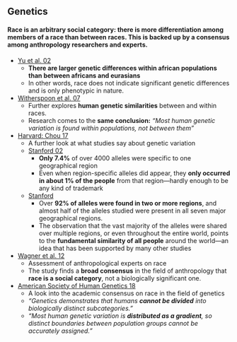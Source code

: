 ## Genetics

#### Race is an arbitrary social category: there is more differentiation among members of a race than between races. This is backed up by a consensus among anthropology researchers and experts.



*   [Yu et al. 02](https://www.genetics.org/content/161/1/269)
    *   **There are larger genetic differences within african populations than between africans and eurasians**
    *   In other words, race does not indicate significant genetic differences and is only phenotypic in nature.
*   [Witherspoon et al. 07](https://www.ncbi.nlm.nih.gov/pmc/articles/PMC1893020/) 
    *   Further explores **human genetic similarities** between and within races.
    *   Research comes to the **same conclusion:** _“Most human genetic variation is found within populations, not between them”_
*   [Harvard: Chou 17](http://sitn.hms.harvard.edu/flash/2017/science-genetics-reshaping-race-debate-21st-century/)
    *   A further look at what studies say about genetic variation
    *   [Stanford 02](https://web.stanford.edu/group/rosenberglab/papers/popstruct.pdf)
        *   **Only 7.4%** of over 4000 alleles were specific to one geographical region
        *   Even when region-specific alleles did appear, they **only occurred in about 1% of the people** from that region—hardly enough to be any kind of trademark
    *   [Stanford](https://rosenberglab.stanford.edu/supplements/popstructSupp.pdf)
        *   Over **92% of alleles were found in two or more regions**, and almost half of the alleles studied were present in all seven major geographical regions. 
        *   The observation that the vast majority of the alleles were shared over multiple regions, or even throughout the entire world, points to the **fundamental similarity of all people** around the world—an idea that has been supported by many other studies
*   [Wagner et al. 12](https://www.ncbi.nlm.nih.gov/pmc/articles/PMC5299519/)
    *   Assessment of anthropological experts on race
    *   The study finds a **broad consensus** in the field of anthropology that **race is a social category**, not a biologically significant one.  
*   [ American Society of Human Genetics 18](https://www.cell.com/ajhg/fulltext/S0002-9297(18)30363-X)
    *   A look into the academic consensus on race in the field of genetics
    *   _“Genetics demonstrates that humans **cannot be divided** into biologically distinct subcategories.”_
    *   _“Most human genetic variation is **distributed as a gradient**, so distinct boundaries between population groups cannot be accurately assigned.”_

